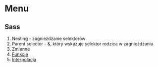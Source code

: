 # Menu


## Sass

1. Nesting - zagnieżdżanie selektorów
2. Parent selector - &, który wskazuje selektor rodzica w zagnieżdżaniu
3. Zmienne
4. [Funkcje](https://sass-lang.com/documentation/at-rules/function/)
5. [Interpolacja](https://sass-lang.com/documentation/interpolation/)
